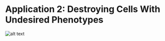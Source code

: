 # Application 2: Destroying Cells With Undesired Phenotypes

![alt text](https://github.com/michaelpmay/MicroscopyControlAndProcessingMe/blob/main/docs/files/application1Banner.png)
